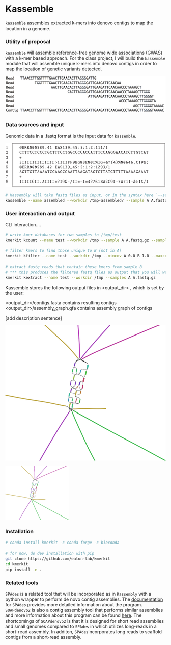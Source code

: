 # Kassemble 

`kassemble` assembles extracted k-mers into denovo contigs to map the location in a genome. 

### Utility of proposal
`kassemble` will assemble reference-free genome wide associations (GWAS) with a k-mer based approach. For the class project, I will build the `kassemble` module that will assemble unique k-mers into denovo contigs in order to map the location of genetic variants detected. 

![](contig.png)

### Data sources and input
Genomic data in a .fastq format is the input data for `kassemble`. 

![](FASTQ.png)

```bash
# Kassembly will take fastq files as input, or in the syntax here `--sample name fastqfile`
kassemble --name assembled --workdir /tmp-assembled/ --sample A A.fastq.gz
```

### User interaction and output 
CLI interaction....

```bash
# write kmer databases for two samples to /tmp/test
kmerkit kcount --name test --workdir /tmp --sample A A.fastq.gz --sample B B.fastq.gz

# filter kmers to find those unique to B (not in A)
kmerkit kfilter --name test --workdir /tmp --mincov A 0.0 B 1.0 --maxcov A 0.0 B 1.0

# extract fastq reads that contain these kmers from sample B
# *** this produces the filtered fastq files as output that you will want to use as input to your program 
kmerkit kextract --name test --workdir /tmp --samples A A.fastq.gz 
```
Kassemble stores the following output files in <output_dir> , which is set by the user:

<output_dir>/contigs.fasta contains resulting contigs <br />
<output_dir>/assembly_graph.gfa contains assembly graph of contigs

[add description sentence]

![](SPAdes_ecoli_graph.png)

<img src="SPAdes_ecoli_graph.png" width="200">


### Installation 
```bash
# conda install kmerkit -c conda-forge -c bioconda

# for now, do dev installation with pip
git clone https://github.com/eaton-lab/kmerkit
cd kmerkit
pip install -e .
``` 

### Related tools
`SPAdes` is a related tool that will be incorporated as in `Kassembly` with a python wrapper to perform de novo contig assemblies. The [documentation](https://github.com/ablab/spades) for `SPAdes` provides more detailed information about the program. `SOAPdenovo2` is also a contig assembly tool that performs similar assemblies and more information about this program can be found [here](https://github.com/aquaskyline/SOAPdenovo2). The shortcomings of `SOAPdenovo2` is that it is designed for short read assemblies and small genomes compared to `SPAdes` in which utilizes long-reads in a short-read assembly. In additon, `SPAdes`incorporates long reads to scaffold contigs from a short-read assembly. 
